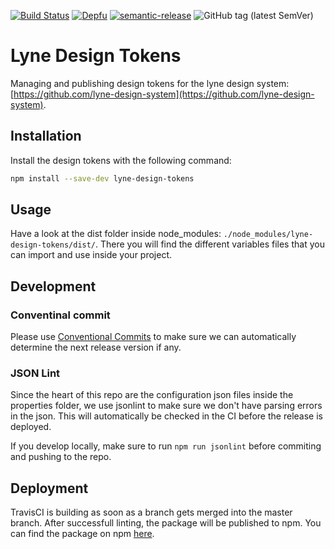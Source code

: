 [![Build Status](https://travis-ci.org/lyne-design-system/lyne-design-tokens.svg?branch=master)](https://travis-ci.org/lyne-design-system/lyne-design-tokens) [![Depfu](https://badges.depfu.com/badges/4f0c4270e17baf64e8ac9d54b16e1fd8/overview.svg)](https://depfu.com/github/lyne-design-system/lyne-design-tokens?project_id=12757) [![semantic-release](https://img.shields.io/badge/%20%20%F0%9F%93%A6%F0%9F%9A%80-semantic--release-e10079.svg)](https://github.com/semantic-release/semantic-release) ![GitHub tag (latest SemVer)](https://img.shields.io/github/v/tag/lyne-design-system/lyne-design-tokens?label=release)

# Lyne Design Tokens

Managing and publishing design tokens for the lyne design system: [https://github.com/lyne-design-system](https://github.com/lyne-design-system).

## Installation

Install the design tokens with the following command:
```bash
npm install --save-dev lyne-design-tokens
```

## Usage

Have a look at the dist folder inside node_modules: `./node_modules/lyne-design-tokens/dist/`. There you will find the different variables files that you can import and use inside your project.

## Development

### Conventinal commit

Please use [Conventional Commits](https://www.conventionalcommits.org/en/v1.0.0/) to make sure we can automatically determine the next release version if any.

### JSON Lint

Since the heart of this repo are the configuration json files inside the properties folder, we use jsonlint to make sure we don't have parsing errors in the json. This will automatically be checked in the CI before the release is deployed.

If you develop locally, make sure to run ```npm run jsonlint``` before commiting and pushing to the repo.

## Deployment

TravisCI is building as soon as a branch gets merged into the master branch. After successfull linting, the package will be published to npm. You can find the package on npm [here](https://www.npmjs.com/package/lyne-design-tokens).
